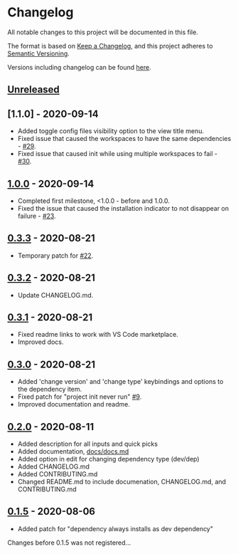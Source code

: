 # Changelog
All notable changes to this project will be documented in this file.

The format is based on [Keep a Changelog](https://keepachangelog.com/en/1.0.0/),
and this project adheres to [Semantic Versioning](https://semver.org/spec/v2.0.0.html).

Versions including changelog can be found [here](https://github.com/tscpp/node-dependencies/releases).

## [Unreleased]

## [1.1.0] - 2020-09-14
- Added toggle config files visibility option to the view title menu.
- Fixed issue that caused the workspaces to have the same dependencies - [#29](https://github.com/tscpp/node-dependencies/issues/29).
- Fixed issue that caused init while using multiple workspaces to fail - [#30](https://github.com/tscpp/node-dependencies/issues/30).

## [1.0.0] - 2020-09-14
- Completed first milestone, <1.0.0 - before and 1.0.0.
- Fixed the issue that caused the installation indicator to not disappear on failure - [#23](https://github.com/tscpp/node-dependencies/issues/23).

## [0.3.3] - 2020-08-21
- Temporary patch for [#22](https://github.com/tscpp/node-dependencies/issues/22).

## [0.3.2] - 2020-08-21
- Update CHANGELOG.md.

## [0.3.1] - 2020-08-21
- Fixed readme links to work with VS Code marketplace.
- Improved docs.

## [0.3.0] - 2020-08-21
- Added 'change version' and 'change type' keybindings and options to the dependency item.
- Fixed patch for "project init never run" [#9](https://github.com/tscpp/node-dependencies/issues/9).
- Improved documentation and readme.

## [0.2.0] - 2020-08-11
- Added description for all inputs and quick picks
- Added documentation, [docs/docs.md](docs/docs.md)
- Added option in edit for changing dependency type (dev/dep)
- Added CHANGELOG.md
- Added CONTRIBUTING.md
- Changed README.md to include documenation, CHANGELOG.md, and CONTRIBUTING.md

## [0.1.5] - 2020-08-06
- Added patch for "dependency always installs as dev dependency"

Changes before 0.1.5 was not registered...

[Unreleased]: https://github.com/tscpp/node-dependencies/compare/1.1.0...master
[0.1.5]: https://github.com/tscpp/node-dependencies/releases/tag/0.1.5
[0.2.0]: https://github.com/tscpp/node-dependencies/releases/tag/0.2.0
[0.3.0]: https://github.com/tscpp/node-dependencies/releases/tag/0.3.0
[0.3.1]: https://github.com/tscpp/node-dependencies/releases/tag/0.3.1
[0.3.2]: https://github.com/tscpp/node-dependencies/releases/tag/0.3.2
[0.3.3]: https://github.com/tscpp/node-dependencies/releases/tag/0.3.3
[1.0.0]: https://github.com/tscpp/node-dependencies/releases/tag/1.0.0